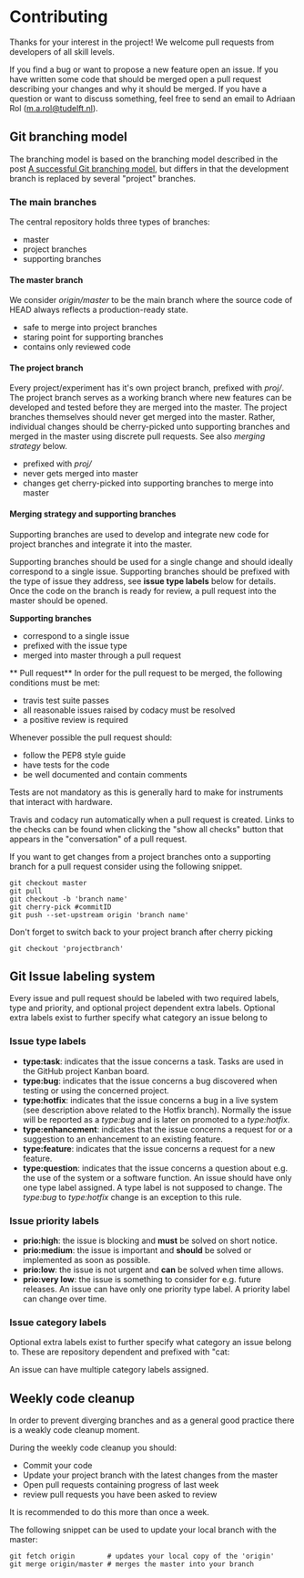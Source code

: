# Contributing
Thanks for your interest in the project! We welcome pull requests from developers of all skill levels.

If you find a bug or want to propose a new feature open an issue. If you have written some code that should be merged open a pull request describing your changes and why it should be merged.
If you have a question or want to discuss something, feel free to send an email to Adriaan Rol (m.a.rol@tudelft.nl).

## Git branching model

The branching model is based on the branching model described in the post [A successful Git branching model](http://nvie.com/posts/a-successful-git-branching-model/), but differs in that the development branch is replaced by several "project" branches. 

### The main branches

The central repository holds three types of branches:

* master 
* project branches
* supporting branches

#### The master branch 
We consider _origin/master_ to be the main branch where the source code of HEAD always reflects a production-ready state.

* safe to merge into project branches
* staring point for supporting branches
* contains only reviewed code

#### The project branch
Every project/experiment has it's own project branch, prefixed with _proj/_. The project branch serves as a working branch where new features can be developed and tested before they are merged into the master.
The project branches themselves should never get merged into the master. Rather, individual changes should be cherry-picked unto supporting branches and merged in the master using discrete pull requests. See also *merging strategy* below.

* prefixed with *proj/*
* never gets merged into master
* changes get cherry-picked into supporting branches to merge into master 


#### Merging strategy and supporting branches
Supporting branches are used to develop and integrate new code for project branches and integrate it into the master. 

Supporting branches should be used for a single change and should ideally correspond to a single issue. Supporting branches should be prefixed with the type of issue they address, see **issue type labels** below for details. Once the code on the branch is ready for review, a pull request into the master should be opened. 

**Supporting branches**

* correspond to a single issue
* prefixed with the issue type
* merged into master through a pull request

** Pull request**
In order for the pull request to be merged, the following conditions must be met:

* travis test suite passes
* all reasonable issues raised by codacy must be resolved 
* a positive review is required

Whenever possible the pull request should:

* follow the PEP8 style guide 
* have tests for the code
* be well documented and contain comments

Tests are not mandatory as this is generally hard to make for instruments that interact with hardware. 

Travis and codacy run automatically when a pull request is created. Links to the checks can be found when clicking the "show all checks" button that appears in the "conversation" of a pull request.

If you want to get changes from a project branches onto a supporting branch for a pull request consider using the following snippet. 
```
git checkout master
git pull
git checkout -b 'branch name'
git cherry-pick #commitID
git push --set-upstream origin 'branch name'
```
Don't forget to switch back to your project branch after cherry picking
```
git checkout 'projectbranch'
```

## Git Issue labeling system
Every issue and pull request should be labeled with two required labels, type and priority, and optional project dependent extra labels. Optional extra labels exist to further specify what category an issue belong to
 
### Issue type labels
- **type:task**: indicates that the issue concerns a task. Tasks are used in the GitHub project Kanban board.
- **type:bug**: indicates that the issue concerns a bug discovered when testing or using the concerned project.
- **type:hotfix**: indicates that the issue concerns a bug in a live system (see description above related to the Hotfix branch). Normally the issue will be reported as a *type:bug* and is later on promoted to a *type:hotfix*.
- **type:enhancement**: indicates that the issue concerns a request for or a suggestion to an enhancement to an existing feature.
- **type:feature**: indicates that the issue concerns a request for a new feature.
- **type:question**: indicates that the issue concerns a question about e.g. the use of the system or a software function.
An issue should have only one type label assigned. A type label is not supposed to change. The *type:bug* to *type:hotfix* change is an exception to this rule.

### Issue priority labels
- **prio:high**: the issue is blocking and **must** be solved on short notice.
- **prio:medium**: the issue is important and **should** be solved or implemented as soon as possible.
- **prio:low**: the issue is not urgent and **can** be solved when time allows.
- **prio:very low**: the issue is something to consider for e.g. future releases.
An issue can have only one priority type label. A priority label can change over time. 

### Issue category labels 
Optional extra labels exist to further specify what category an issue belong to. These are repository dependent and prefixed with "cat:

An issue can have multiple category labels assigned.


## Weekly code cleanup
In order to prevent diverging branches and as a general good practice there is a weakly code cleanup moment. 

During the weekly code cleanup you should: 

* Commit your code 
* Update your project branch with the latest changes from the master 
* Open pull requests containing progress of last week 
* review pull requests you have been asked to review 

It is recommended to do this more than once a week.

The following snippet can be used to update your local branch with the master:
```
git fetch origin        # updates your local copy of the 'origin'
git merge origin/master # merges the master into your branch
```
